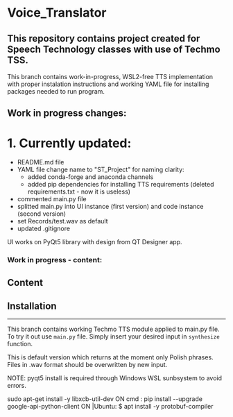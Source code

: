 # Voice_Translator
## This repository contains project created for Speech Technology classes with use of Techmo TSS.

This branch contains work-in-progress, WSL2-free TTS implementation with proper instalation instructions and working YAML file for installing packages needed to run program. 

## Work in progress changes:

# 1. Currently updated:
- README.md file
- YAML file change name to "ST_Project" for naming clarity:
    - added conda-forge and anaconda channels
    - added pip dependencies for installing TTS requirements (deleted requirements.txt - now it is useless)
- commented main.py file
- splitted main.py into UI instance (first version) and code instance (second version)
- set Records/test.wav as default
- updated .gitignore

UI works on PyQt5 library with design from QT Designer app.

### Work in progress - content:

## Content

## Installation


------
This branch contains working Techmo TTS module applied to main.py file.
To try it out use `main.py` file. Simply insert your desired input in `synthesize` function.

This is default version which returns at the moment only Polish phrases.
Files in .wav format should be overwritten by new input.

NOTE: pyqt5 install is required through Windows WSL sunbsystem to avoid errors.

sudo apt-get install -y libxcb-util-dev
ON cmd :
pip install --upgrade google-api-python-client
ON |Ubuntu:
$ apt install -y protobuf-compiler